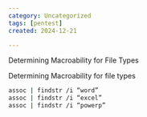 ```yaml
---
category: Uncategorized
tags: [pentest]
created: 2024-12-21

---
```

Determining Macroability for File Types

Determining Macroability for file types

~~~bash
assoc | findstr /i “word”
assoc | findstr /i “excel”
assoc | findstr /i “powerp”
~~~

